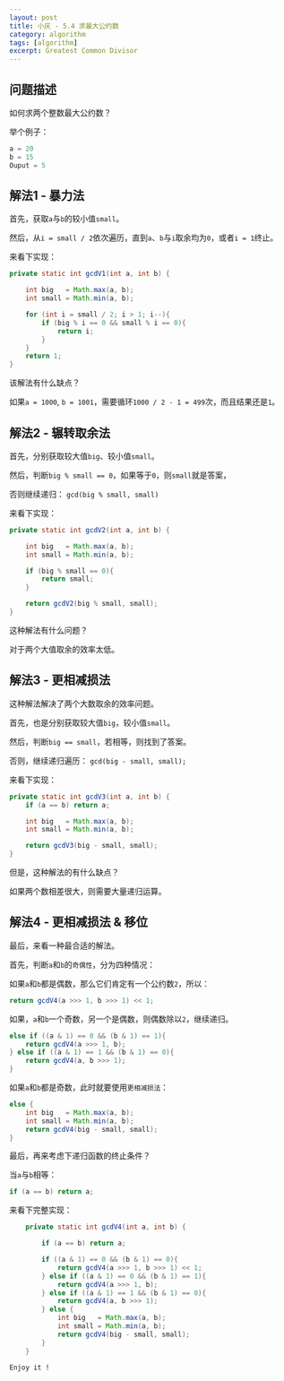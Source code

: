 ```yaml
---
layout: post
title: 小灰 - 5.4 求最大公约数
category: algorithm
tags: [algorithm]
excerpt: Greatest Common Divisor
---
```


## 问题描述  

如何求两个整数最大公约数？  


举个例子：  

``` java
a = 20
b = 15
Ouput = 5
```


## 解法1 - 暴力法  

首先，获取`a`与`b`的较小值`small`。  

然后，从`i = small / 2`依次遍历，直到`a`、`b`与`i`取余均为`0`，或者`i = 1`终止。  


来看下实现：  


``` java
private static int gcdV1(int a, int b) {

    int big   = Math.max(a, b);
    int small = Math.min(a, b);

    for (int i = small / 2; i > 1; i--){
        if (big % i == 0 && small % i == 0){
            return i;
        }
    }
    return 1;
}
```

该解法有什么缺点？  

如果`a = 1000`, `b = 1001`，需要循环`1000 / 2 - 1 = 499`次，而且结果还是`1`。  


## 解法2 - 辗转取余法  

首先，分别获取较大值`big`、较小值`small`。  

然后，判断`big % small == 0`，如果等于`0`，则`small`就是答案，  

否则继续递归： `gcd(big % small, small)`  

来看下实现：  


``` java
private static int gcdV2(int a, int b) {

    int big   = Math.max(a, b);
    int small = Math.min(a, b);

    if (big % small == 0){
        return small;
    }

    return gcdV2(big % small, small);
}
```

这种解法有什么问题？  

对于两个大值取余的效率太低。  



## 解法3 - 更相减损法  

这种解法解决了两个大数取余的效率问题。  

首先，也是分别获取较大值`big`，较小值`small`。  

然后，判断`big == small`，若相等，则找到了答案。  

否则，继续递归遍历： `gcd(big - small, small);`  

来看下实现：  


``` java
private static int gcdV3(int a, int b) {
    if (a == b) return a;

    int big   = Math.max(a, b);
    int small = Math.min(a, b);

    return gcdV3(big - small, small);
}
```

但是，这种解法的有什么缺点？  

如果两个数相差很大，则需要大量递归运算。  


## 解法4 - 更相减损法 & 移位  

最后，来看一种最合适的解法。  

首先，判断`a`和`b`的`奇偶性`，分为四种情况：  

如果`a`和`b`都是偶数，那么它们肯定有一个公约数`2`，所以：  

``` java
return gcdV4(a >>> 1, b >>> 1) << 1;
```

如果，`a`和`b`一个奇数，另一个是偶数，则偶数除以`2`，继续递归。  

``` java
else if ((a & 1) == 0 && (b & 1) == 1){
    return gcdV4(a >>> 1, b);
} else if ((a & 1) == 1 && (b & 1) == 0){
    return gcdV4(a, b >>> 1);
} 
```

如果`a`和`b`都是奇数，此时就要使用`更相减损法`：  

``` java
else {
    int big   = Math.max(a, b);
    int small = Math.min(a, b);
    return gcdV4(big - small, small);
}
```

最后，再来考虑下递归函数的终止条件？  

当`a`与`b`相等：  


``` java
if (a == b) return a;
```

来看下完整实现：  


``` java
    private static int gcdV4(int a, int b) {

        if (a == b) return a;

        if ((a & 1) == 0 && (b & 1) == 0){
            return gcdV4(a >>> 1, b >>> 1) << 1;
        } else if ((a & 1) == 0 && (b & 1) == 1){
            return gcdV4(a >>> 1, b);
        } else if ((a & 1) == 1 && (b & 1) == 0){
            return gcdV4(a, b >>> 1);
        } else {
            int big   = Math.max(a, b);
            int small = Math.min(a, b);
            return gcdV4(big - small, small);
        }
    }
```

`Enjoy it ! `